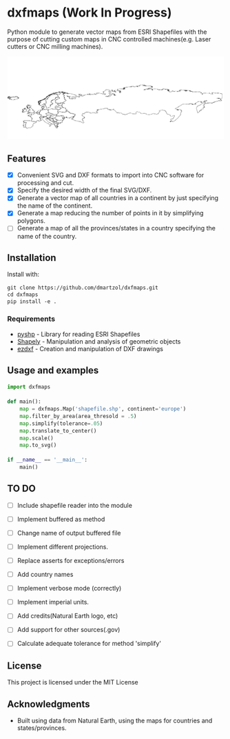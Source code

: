 # dxfmaps (Work In Progress)

Python module to generate vector maps from ESRI Shapefiles with the purpose of cutting custom maps in CNC controlled machines(e.g. Laser cutters or CNC milling machines).

![Example](https://github.com/dmartzol/dmartzol.github.io/raw/master/images/europe/europe.png)

## Features

- [X] Convenient SVG and DXF formats to import into CNC software for processing and cut.
- [X] Specify the desired width of the final SVG/DXF.
- [X] Generate a vector map of all countries in a continent by just specifying the name of the continent.
- [X] Generate a map reducing the number of points in it by simplifying polygons.
- [ ] Generate a map of all the provinces/states in a country specifying the name of the country.

## Installation

Install with:

```
git clone https://github.com/dmartzol/dxfmaps.git
cd dxfmaps
pip install -e .
```


### Requirements

* [pyshp](https://github.com/GeospatialPython/pyshp) - Library for reading ESRI Shapefiles
* [Shapely](https://github.com/Toblerity/Shapely) - Manipulation and analysis of geometric objects
* [ezdxf](https://github.com/mozman/ezdxf) - Creation and manipulation of DXF drawings

## Usage and examples
```python
import dxfmaps

def main():
    map = dxfmaps.Map('shapefile.shp', continent='europe')
    map.filter_by_area(area_thresold = .5)
    map.simplify(tolerance=.05)
    map.translate_to_center()
    map.scale()
    map.to_svg()

if __name__ == '__main__':
    main()
```

## TO DO

- [ ] Include shapefile reader into the module
- [ ] Implement buffered as method
- [ ] Change name of output buffered file
- [ ] Implement different projections.
- [ ] Replace asserts for exceptions/errors
- [ ] Add country names
- [ ] Implement verbose mode (correctly)
- [ ] Implement imperial units.
- [ ] Add credits(Natural Earth logo, etc)
- [ ] Add support for other sources(.gov)
- [ ] Calculate adequate tolerance for method 'simplify'



## License

This project is licensed under the MIT License

## Acknowledgments

*  Built using data from Natural Earth, using the maps for countries and states/provinces.
